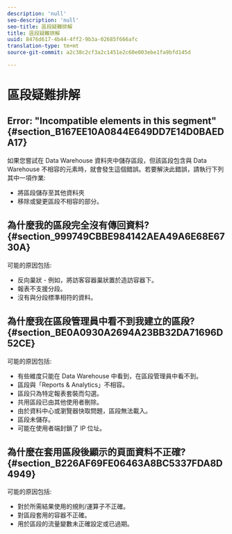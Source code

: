 ```yaml
---
description: 'null'
seo-description: 'null'
seo-title: 區段疑難排解
title: 區段疑難排解
uuid: 8476d617-4b44-4ff2-9b3a-02685f666afc
translation-type: tm+mt
source-git-commit: a2c38c2cf3a2c1451e2c60e003ebe1fa9bfd145d

---
```



# 區段疑難排解

## Error: "Incompatible elements in this segment" {#section_B167EE10A0844E649DD7E14D0BAEDA17}

如果您嘗試在 Data Warehouse 資料夾中儲存區段，但該區段包含與 Data Warehouse 不相容的元素時，就會發生這個錯誤。若要解決此錯誤，請執行下列其中一項作業:

* 將區段儲存至其他資料夾
* 移除或變更區段不相容的部分。

## 為什麼我的區段完全沒有傳回資料? {#section_999749CBBE984142AEA49A6E68E6730A}

可能的原因包括:

* 反向巢狀 - 例如，將訪客容器巢狀置於造訪容器下。
* 報表不支援分段。
* 沒有與分段標準相符的資料。

## 為什麼我在區段管理員中看不到我建立的區段? {#section_BE0A0930A2694A23BB32DA71696D52CE}

可能的原因包括:

* 有些維度只能在 Data Warehouse 中看到，在區段管理員中看不到。
* 區段與「Reports &amp; Analytics」不相容。
* 區段只為特定報表套裝而勾選。
* 共用區段已由其他使用者刪除。
* 由於資料中心或瀏覽器快取問題，區段無法載入。
* 區段未儲存。
* 可能在使用者端封鎖了 IP 位址。

## 為什麼在套用區段後顯示的頁面資料不正確? {#section_B226AF69FE06463A8BC5337FDA8D4949}

可能的原因包括:

* 對於所需結果使用的規則/運算子不正確。
* 對區段套用的容器不正確。
* 用於區段的流量變數未正確設定或已過期。

